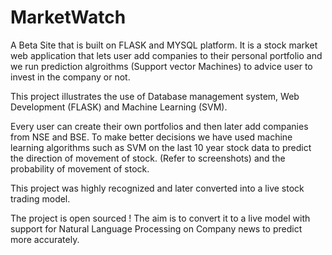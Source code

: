 # MarketWatch

 A Beta Site that is built on FLASK and MYSQL platform. It is a stock market web application that lets user add companies to their personal portfolio and we run prediction algroithms (Support vector Machines) to advice user to invest in the company or not.
 
This project illustrates the use of Database management system, Web Development (FLASK) and Machine Learning (SVM).

Every user can create their own portfolios and then later add companies from NSE and BSE. To make better decisions we have used machine learning algorithms such as SVM on the last 10 year stock data to predict the direction of movement of stock. (Refer to screenshots) and the probability of movement of stock. 

This project was highly recognized and later converted into a live stock trading model.

The project is open sourced ! The aim is to convert it to a live model with support for Natural Language Processing on Company news to predict more accurately.

